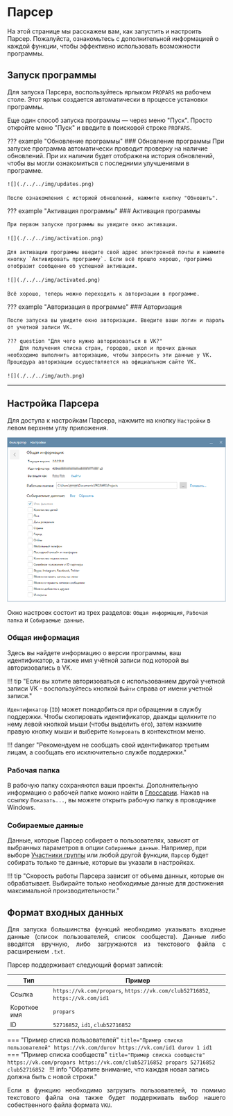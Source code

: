 # Парсер

На этой странице мы расскажем вам, как запустить и настроить Парсер. Пожалуйста, ознакомьтесь с дополнительной информацией о каждой функции, чтобы эффективно использовать возможности программы.

## Запуск программы

Для запуска Парсера, воспользуйтесь ярлыком `PROPARS` на рабочем столе. Этот ярлык создается автоматически в процессе установки программы.

Еще один способ запуска программы — через меню "Пуск". Просто откройте меню "Пуск" и введите в поисковой строке `PROPARS`.

??? example "Обновление программы"
    ### Обновление программы
    При запуске программа автоматически проводит проверку на наличие обновлений. При их наличии будет отображена история обновлений, чтобы вы могли ознакомиться c последними улучшениями в программе.

    ![](./../../img/updates.png)

    После ознакомления с историей обновлений, нажмите кнопку "Обновить".


??? example "Активация программы"
    ### Активация программы

    При первом запуске программы вы увидите окно активации. 

    ![](./../../img/activation.png)

    Для активации программы введите свой адрес электронной почты и нажмите кнопку `Активировать программу`. Если всё прошло хорошо, программа отобразит сообщение об успешной активации.

    ![](./../../img/activated.png)

    Всё хорошо, теперь можно переходить к авторизации в программе.

??? example "Авторизация в программе"
    ### Авторизация

    После запуска вы увидите окно авторизации. Введите ваши логин и пароль от учетной записи VK. 

    ??? question "Для чего нужно авторизоваться в VK?"
        Для получения списка стран, городов, школ и прочих данных необходимо выполнить авторизацию, чтобы запросить эти данные у VK. Процедура авторизации осуществляется на официальном сайте VK.

    ![](./../../img/auth.png)

---

<div id="settings"/>

## Настройка Парсера

Для доступа к настройкам Парсера, нажмите на кнопку `Настройки` в левом верхнем углу приложения. 

![](../../img/parser/settings.png)

Окно настроек состоит из трех разделов: `Общая информация`, `Рабочая папка` и `Собираемые данные`.


### Общая информация

Здесь вы найдете информацию о версии программы, ваш идентификатор, а также имя учётной записи под которой вы авторизовались в VK.

!!! tip "Если вы хотите авторизоваться с использованием другой учетной записи VK - воспользуйтесь кнопкой `Выйти` справа от имени учетной записи."

`Идентификатор` (`ID`) может понадобиться при обращении в службу поддержки. Чтобы скопировать идентификатор, дважды щелкните по нему левой кнопкой мыши (чтобы выделить его), затем нажмите правую кнопку мыши и выберите `Копировать` в контекстном меню.

!!! danger "Рекомендуем не сообщать свой идентификатор третьим лицам, а сообщать его исключительно службе поддержки."

### Рабочая папка

В рабочую папку сохраняются ваши проекты. Дополнительную информацию о рабочей папке можно найти в [Глоссарии](./../index.md#termins). Нажав на ссылку `Показать...`, вы можете открыть рабочую папку в проводнике Windows.

<div id="user-fields"/>

### Собираемые данные

Данные, которые Парсер собирает о пользователях, зависят от выбранных параметров в опции `Собираемые данные`. Например, при выборе [Участники группы](./group-members.md) или любой другой функции, `Парсер` будет собирать только те данные, которые вы указали в настройках.

!!! tip "Скорость работы Парсера зависит от объема данных, которые он обрабатывает. Выбирайте только необходимые данные для достижения максимальной производительности."


<div id="txt-format"/>

## Формат входных данных

<div style="text-align: justify">
  <p>
    Для запуска большинства функций необходимо указывать входные данные (список пользователей, список сообществ). Данные либо вводятся вручную, либо загружаются из текстового файла с расширением <code>.txt</code>.
  </p>
  <p>
    Парсер поддерживает следующий формат записей: 
  </p>
</div>

| Тип | Пример |
|  --- | --- |
| Ссылка | `https://vk.com/propars`, `https://vk.com/club52716852`, `https://vk.com/id1`|
| Короткое имя | `propars` |
| ID | `52716852`, `id1`, `club52716852` |

=== "Пример списка пользователей"
    ```title="Пример списка пользователей"
    https://vk.com/durov
    https://vk.com/id1
    durov
    1
    id1
    ```
=== "Пример списка сообществ"
    ```title="Пример списка сообществ"
    https://vk.com/propars
    https://vk.com/club52716852
    propars
    52716852
    club52716852
    ```
!!! info "Обратите внимание, что каждая новая запись должна быть с новой строки."

<div style="text-align: justify">
  <p>
    Если в функцию необходимо загрузить пользователей, то помимо текстового файла она также будет поддерживать выбор нашего собественного файла формата <code>VKU</code>.
  </p>
</div>